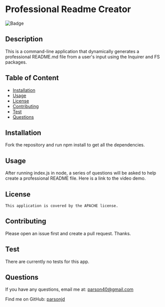 # Professional Readme Creator
  ![Badge](https://img.shields.io/badge/License-APACHE-blue.svg)
  ## Description
  This is a command-line application that dynamically generates a professional README.md file from a user's input using the Inquirer and FS packages.
## Table of Content
- [Installation](#installation)
- [Usage](#usage)
- [License](./LICENSE-APACHE.md)
- [Contributing](#contributing)
- [Test](#Test)
- [Questions](#questions)
## Installation
  Fork the repository and run npm install to get all the dependencies.
## Usage
  After running index.js in node, a series of questions will be asked to help create a professional README file.  Here is a link to the video demo.
## License
    This application is covered by the APACHE license.
## Contributing
  Please open an issue first and create a pull request.  Thanks.
## Test
  There are currently no tests for this app.
## Questions
If you have any questions, email me at: parson40@gmail.com 
  
  Find me on GitHub: [parsonjd](https://github.com/parsonjd)
